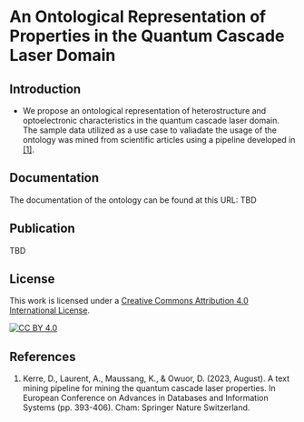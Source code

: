 # An Ontological Representation of Properties in the Quantum Cascade Laser Domain
## Introduction
* We propose an ontological representation of heterostructure and optoelectronic characteristics in the quantum cascade laser domain. The sample data utilized as a use case to valiadate the usage of the ontology was mined from scientific articles using a pipeline developed in [[1]](https://doi.org/10.1007/978-3-031-42941-5_34).
## Documentation
The documentation of the ontology can be found at this URL: TBD
## Publication
TBD
## License
This work is licensed under a [Creative Commons Attribution 4.0 International
License](http://creativecommons.org/licenses/by/4.0/).

[![CC BY 4.0](https://i.creativecommons.org/l/by/4.0/88x31.png)](http://creativecommons.org/licenses/by/4.0/)
## References
1. Kerre, D., Laurent, A., Maussang, K., & Owuor, D. (2023, August). A text mining pipeline for mining the quantum cascade laser properties. In European Conference on Advances in Databases and Information Systems (pp. 393-406). Cham: Springer Nature Switzerland.
